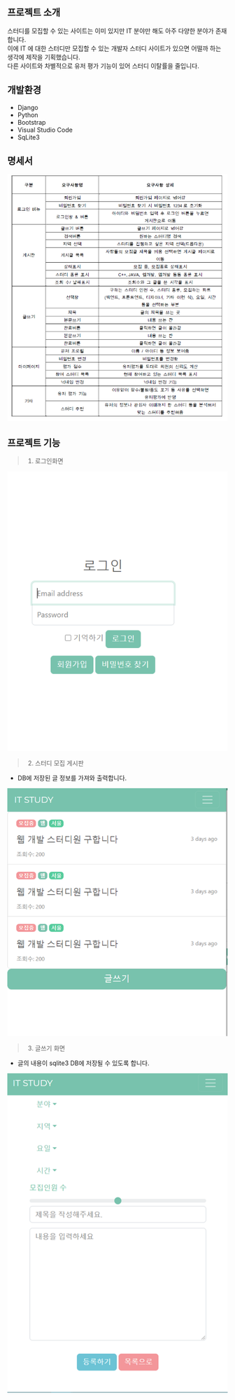## 프로젝트 소개 
스터디를 모집할 수 있는 사이트는 이미 있지만 IT 분야만 해도 아주 다양한 분야가 존재합니다.  
이에 IT 에 대한 스터디만 모집할 수 있는 개발자 스터디 사이트가 있으면 어떨까 하는 생각에 제작을 기획했습니다.  
다른 사이트와 차별적으로 유저 평가 기능이 있어 스터디 이탈률을 줄입니다.  

## 개발환경
- Django
- Python
- Bootstrap
- Visual Studio Code
- SqLite3

## 명세서
<img src="images/1.png">

## 프로젝트 기능
> 1. 로그인화면  
<img src="images/3.png">

> 2. 스터디 모집 게시판   
- DB에 저장된 글 정보를 가져와 출력합니다.  
<img src="images/2.png">

> 3. 글쓰기 화면
- 글의 내용이 sqlite3 DB에 저장될 수 있도록 합니다.  
<img src="images/4.png">
